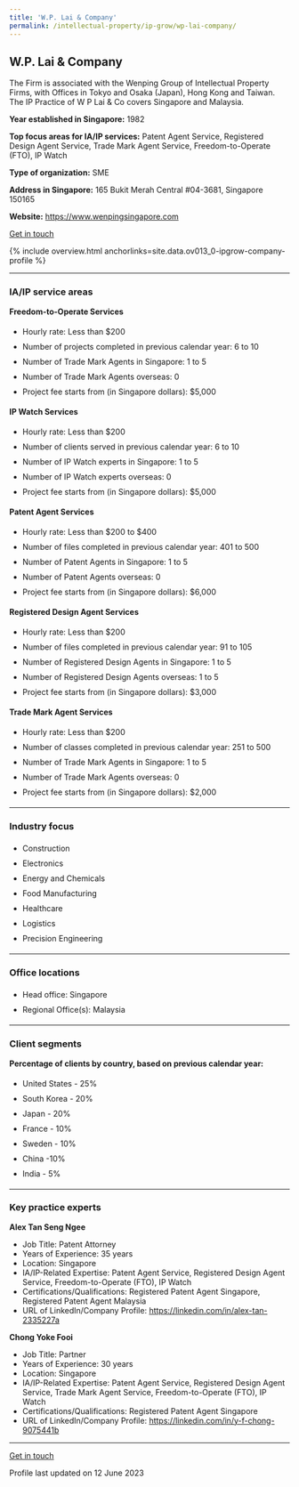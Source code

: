```yaml
---
title: 'W.P. Lai & Company'
permalink: /intellectual-property/ip-grow/wp-lai-company/
---
```


## W.P. Lai & Company

The Firm is associated with the Wenping Group of Intellectual Property Firms, with Offices in Tokyo and Osaka (Japan), Hong Kong and Taiwan.  The IP Practice of W P Lai & Co covers Singapore and Malaysia.

<b>Year established in Singapore:</b> 1982

<b>Top focus areas for IA/IP services:</b> Patent Agent Service, Registered Design Agent Service, Trade Mark Agent Service, Freedom-to-Operate (FTO), IP Watch

<b>Type of organization:</b> SME

<b>Address in Singapore:</b> 165 Bukit Merah Central #04-3681, Singapore 150165

<b>Website:</b> <a href='https://www.wenpingsingapore.com'>https://www.wenpingsingapore.com</a>

<a class='btn' href='https://form.gov.sg/642b74c9f5467b001273aa78' target='_blank' rel='noopener'>Get in touch</a>

{% include overview.html anchorlinks=site.data.ov013_0-ipgrow-company-profile %}

---
<a name='ip-related-service-areas'></a>
### IA/IP service areas

**Freedom-to-Operate Services**

<ul>
<li style='line-height: 27px; margin: 0px 0px !important'>Hourly rate:  Less than $200</li>
<li style='line-height: 27px; margin: 0px 0px !important'>Number of projects completed in previous calendar year: 6 to 10</li>
<li style='line-height: 27px; margin: 0px 0px !important'>Number of Trade Mark Agents in Singapore: 1 to 5</li>
<li style='line-height: 27px; margin: 0px 0px !important'>Number of Trade Mark Agents overseas: 0</li>
<li style='line-height: 27px; margin: 0px 0px !important'>Project fee starts from (in Singapore dollars):  $5,000</li>
</ul>

**IP Watch Services**

<ul>
<li style='line-height: 27px; margin: 0px 0px !important'>Hourly rate:  Less than $200</li>
<li style='line-height: 27px; margin: 0px 0px !important'>Number of clients served in previous calendar year: 6 to 10</li>
<li style='line-height: 27px; margin: 0px 0px !important'>Number of IP Watch experts in Singapore: 1 to 5</li>
<li style='line-height: 27px; margin: 0px 0px !important'>Number of IP Watch experts overseas: 0</li>
<li style='line-height: 27px; margin: 0px 0px !important'>Project fee starts from (in Singapore dollars):  $5,000</li>
</ul>

**Patent Agent Services**

<ul>
<li style='line-height: 27px; margin: 0px 0px !important'>Hourly rate:  Less than $200 to $400</li>
<li style='line-height: 27px; margin: 0px 0px !important'>Number of files completed in previous calendar year: 401 to 500</li>
<li style='line-height: 27px; margin: 0px 0px !important'>Number of Patent Agents in Singapore: 1 to 5</li>
<li style='line-height: 27px; margin: 0px 0px !important'>Number of Patent Agents overseas: 0</li>
<li style='line-height: 27px; margin: 0px 0px !important'>Project fee starts from (in Singapore dollars):  $6,000</li>
</ul>

**Registered Design Agent Services**

<ul>
<li style='line-height: 27px; margin: 0px 0px !important'>Hourly rate: Less than $200</li>
<li style='line-height: 27px; margin: 0px 0px !important'>Number of files completed in previous calendar year: 91 to 105</li>
<li style='line-height: 27px; margin: 0px 0px !important'>Number of Registered Design Agents in Singapore: 1 to 5</li>
<li style='line-height: 27px; margin: 0px 0px !important'>Number of Registered Design Agents overseas: 1 to 5</li>
<li style='line-height: 27px; margin: 0px 0px !important'>Project fee starts from (in Singapore dollars): $3,000</li>
</ul>

**Trade Mark Agent Services**

<ul>
<li style='line-height: 27px; margin: 0px 0px !important'>Hourly rate:  Less than $200</li>
<li style='line-height: 27px; margin: 0px 0px !important'>Number of classes completed in previous calendar year: 251 to 500</li>
<li style='line-height: 27px; margin: 0px 0px !important'>Number of Trade Mark Agents in Singapore: 1 to 5</li>
<li style='line-height: 27px; margin: 0px 0px !important'>Number of Trade Mark Agents overseas: 0</li>
<li style='line-height: 27px; margin: 0px 0px !important'>Project fee starts from (in Singapore dollars):  $2,000</li>
</ul>

---
<a name='industry-focus'></a>
### Industry focus

<ul><li style='line-height: 27px; margin: 0px 0px !important'> Construction</li><li style='line-height: 27px; margin: 0px 0px !important'>Electronics</li><li style='line-height: 27px; margin: 0px 0px !important'>Energy and Chemicals</li><li style='line-height: 27px; margin: 0px 0px !important'>Food Manufacturing</li><li style='line-height: 27px; margin: 0px 0px !important'>Healthcare</li><li style='line-height: 27px; margin: 0px 0px !important'>Logistics</li><li style='line-height: 27px; margin: 0px 0px !important'>Precision Engineering</li></ul>

---
<a name='office-locations'></a>
### Office locations

<ul><li style='line-height: 27px; margin: 0px 0px !important'> Head office: Singapore</li><li style='line-height: 27px; margin: 0px 0px !important'>Regional Office(s): Malaysia</li></ul>

---
<a name='client-segments'></a>
### Client segments

**Percentage of clients by country, based on previous calendar year:**

<ul><li style='line-height: 27px; margin: 0px 0px !important'> United States - 25%</li><li style='line-height: 27px; margin: 0px 0px !important'>South Korea - 20%</li><li style='line-height: 27px; margin: 0px 0px !important'>Japan - 20%</li><li style='line-height: 27px; margin: 0px 0px !important'>France - 10%</li><li style='line-height: 27px; margin: 0px 0px !important'>Sweden - 10%</li><li style='line-height: 27px; margin: 0px 0px !important'>China -10%	</li><li style='line-height: 27px; margin: 0px 0px !important'>India - 5%</li></ul>

---
<a name='key-practice-experts'></a>
### Key practice experts

**Alex Tan Seng Ngee**

- Job Title: Patent Attorney
- Years of Experience: 35 years
- Location: Singapore
- IA/IP-Related Expertise: Patent Agent Service, Registered Design Agent Service, Freedom-to-Operate (FTO), IP Watch
- Certifications/Qualifications: Registered Patent Agent Singapore, Registered Patent Agent Malaysia
- URL of LinkedIn/Company Profile: <a href="https://linkedin.com/in/alex-tan-2335227a" target="_blank" rel="noopener">https://linkedin.com/in/alex-tan-2335227a</a>


**Chong Yoke Fooi**

- Job Title: Partner
- Years of Experience: 30 years
- Location: Singapore
- IA/IP-Related Expertise: Patent Agent Service, Registered Design Agent Service, Trade Mark Agent Service, Freedom-to-Operate (FTO), IP Watch
- Certifications/Qualifications: Registered Patent Agent Singapore
- URL of LinkedIn/Company Profile: <a href="https://linkedin.com/in/y-f-chong-9075441b" target="_blank" rel="noopener">https://linkedin.com/in/y-f-chong-9075441b</a>


---
<p>
<a class='btn' href='https://form.gov.sg/642b74c9f5467b001273aa78' target='_blank' rel='noopener'>Get in touch</a>
</p>
Profile last updated on 12 June 2023
